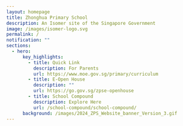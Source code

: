```yaml
---
layout: homepage
title: Zhonghua Primary School
description: An Isomer site of the Singapore Government
image: /images/isomer-logo.svg
permalink: /
notification: ""
sections:
  - hero:
      key_highlights:
        - title: Quick Link
          description: For Parents
          url: https://www.moe.gov.sg/primary/curriculum
        - title: E-Open House
          description: ""
          url: https://go.gov.sg/zpse-openhouse
        - title: School Compound
          description: Explore Here
          url: /school-compound/school-compound/
      background: /images/2024_ZPS_Website_banner_Version_3.gif
---
```

